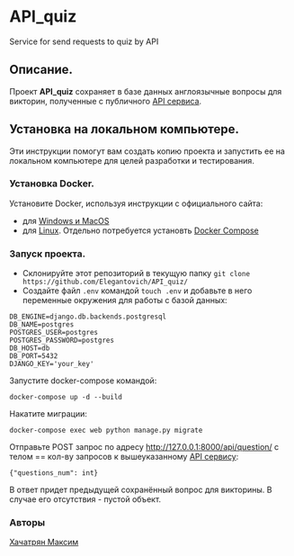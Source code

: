 # API_quiz
Service for send requests to quiz by API

## Описание.

Проект **API_quiz** сохраняет в базе данных англоязычные вопросы для викторин, полученные с публичного [API сервиса](https://jservice.io/api/random?count=1).

## Установка на локальном компьютере.
Эти инструкции помогут вам создать копию проекта и запустить ее на локальном компьютере для целей разработки и тестирования.

### Установка Docker.
Установите Docker, используя инструкции с официального сайта:
- для [Windows и MacOS](https://www.docker.com/products/docker-desktop)
- для [Linux](https://docs.docker.com/engine/install/ubuntu/). Отдельно потребуется установть [Docker Compose](https://docs.docker.com/compose/install/)

### Запуск проекта.
- Склонируйте этот репозиторий в текущую папку `git clone https://github.com/Elegantovich/API_quiz/`
- Создайте файл `.env` командой `touch .env` и добавьте в него переменные окружения для работы с базой данных:
```
DB_ENGINE=django.db.backends.postgresql
DB_NAME=postgres
POSTGRES_USER=postgres
POSTGRES_PASSWORD=postgres
DB_HOST=db
DB_PORT=5432 
DJANGO_KEY='your_key'
```
Запустите docker-compose командой:
```
docker-compose up -d --build
```
Накатите миграции:
```
docker-compose exec web python manage.py migrate
```
Отправьте POST запрос по адресу http://127.0.0.1:8000/api/question/ с телом == кол-ву запросов к вышеуказанному [API сервису](https://jservice.io/api/random?count=1):
```
{"questions_num": int}
```
В ответ придет предыдущей сохранённый вопрос для викторины. В случае его отсутствия - пустой объект.

### Авторы

[Хачатрян Максим](https://github.com/Elegantovich)<br>
